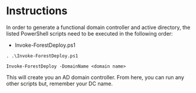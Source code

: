 # Instructions

In order to generate a functional domain controller and active directory, the listed PowerShell scripts need to be executed in the following order:
- Invoke-ForestDeploy.ps1

```. .\Invoke-ForestDeploy.ps1```

```Invoke-ForestDeploy -DomainName <domain name>```

This will create you an AD domain controller. From here, you can run any other scripts but, remember your DC name.
